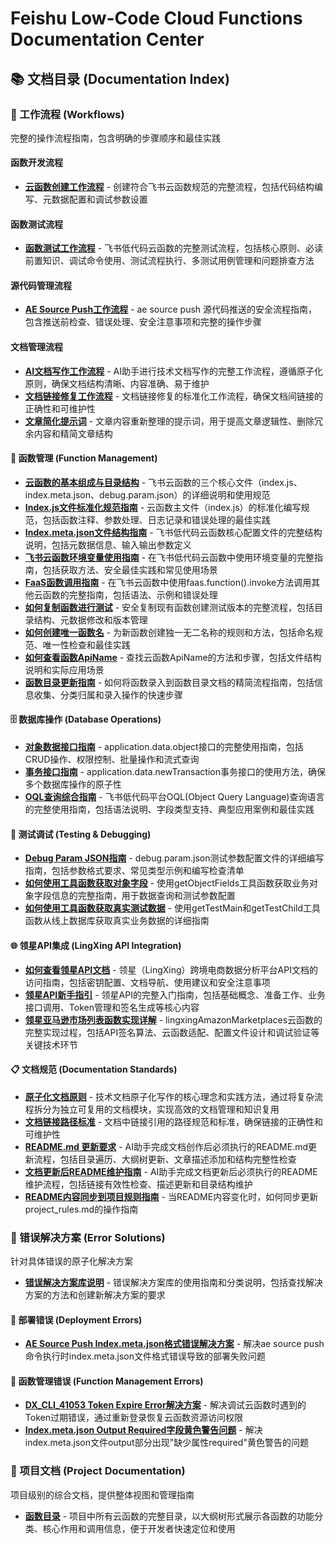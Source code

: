 # Feishu Low-Code Cloud Functions Documentation Center

## 📚 文档目录 (Documentation Index)

### 🔄 工作流程 (Workflows)
完整的操作流程指南，包含明确的步骤顺序和最佳实践

#### 函数开发流程
- **[云函数创建工作流程](workflow/function-development/cloud-function-creation-workflow.md)** - 创建符合飞书云函数规范的完整流程，包括代码结构编写、元数据配置和调试参数设置

#### 函数测试流程
- **[函数测试工作流程](workflow/function-testing/function-testing-workflow.md)** - 飞书低代码云函数的完整测试流程，包括核心原则、必读前置知识、调试命令使用、测试流程执行、多测试用例管理和问题排查方法

#### 源代码管理流程
- **[AE Source Push工作流程](workflow/source-code-management/ae-source-push-workflow.md)** - ae source push 源代码推送的安全流程指南，包含推送前检查、错误处理、安全注意事项和完整的操作步骤

#### 文档管理流程
- **[AI文档写作工作流程](./workflow/documentation-management/ai-documentation-writing-workflow.md)** - AI助手进行技术文档写作的完整工作流程，遵循原子化原则，确保文档结构清晰、内容准确、易于维护
- **[文档链接修复工作流程](./workflow/documentation-management/documentation-link-repair-workflow.md)** - 文档链接修复的标准化工作流程，确保文档间链接的正确性和可维护性
- **[文章简化提示词](workflow/documentation-management/simplify-aritcal-prompt.md)** - 文章内容重新整理的提示词，用于提高文章逻辑性、删除冗余内容和精简文章结构

#### 🔧 函数管理 (Function Management)
- **[云函数的基本组成与目录结构](./knowledge-base/function-management/cloud-function-basic-structure-and-directory.md)** - 飞书云函数的三个核心文件（index.js、index.meta.json、debug.param.json）的详细说明和使用规范
- **[Index.js文件标准化规范指南](./knowledge-base/function-management/index-js-standardization-guide.md)** - 云函数主文件（index.js）的标准化编写规范，包括函数注释、参数处理、日志记录和错误处理的最佳实践
- **[Index.meta.json文件结构指南](./knowledge-base/function-management/index-meta-json-structure-guide.md)** - 飞书低代码云函数核心配置文件的完整结构说明，包括元数据信息、输入输出参数定义
- **[飞书云函数环境变量使用指南](./knowledge-base/function-management/environment-variables-usage-guide.md)** - 在飞书低代码云函数中使用环境变量的完整指南，包括获取方法、安全最佳实践和常见使用场景
- **[FaaS函数调用指南](./knowledge-base/function-management/faas-function-invoke-guide.md)** - 在飞书云函数中使用faas.function().invoke方法调用其他云函数的完整指南，包括语法、示例和错误处理
- **[如何复制函数进行测试](./knowledge-base/function-management/how-to-copy-function-for-testing.md)** - 安全复制现有函数创建测试版本的完整流程，包括目录结构、元数据修改和版本管理
- **[如何创建唯一函数名](./knowledge-base/function-management/how-to-create-unique-function-name.md)** - 为新函数创建独一无二名称的规则和方法，包括命名规范、唯一性检查和最佳实践
- **[如何查看函数ApiName](./knowledge-base/function-management/how-to-find-function-apiname.md)** - 查找云函数ApiName的方法和步骤，包括文件结构说明和实际应用场景
- **[函数目录更新指南](./knowledge-base/function-management/function-directory-update-guide.md)** - 如何将函数录入到函数目录文档的精简流程指南，包括信息收集、分类归属和录入操作的快速步骤

#### 🗄️ 数据库操作 (Database Operations)
- **[对象数据接口指南](./knowledge-base/database/object-data-interface-guide.md)** - application.data.object接口的完整使用指南，包括CRUD操作、权限控制、批量操作和流式查询
- **[事务接口指南](./knowledge-base/database/transaction-interface-guide.md)** - application.data.newTransaction事务接口的使用方法，确保多个数据库操作的原子性
- **[OQL查询综合指南](./knowledge-base/database/oql-query-comprehensive-guide.md)** - 飞书低代码平台OQL(Object Query Language)查询语言的完整使用指南，包括语法说明、字段类型支持、典型应用案例和最佳实践

#### 🧪 测试调试 (Testing & Debugging)
- **[Debug Param JSON指南](./knowledge-base/testing/debug-param-json-guide.md)** - debug.param.json测试参数配置文件的详细编写指南，包括参数格式要求、常见类型示例和编写检查清单
- **[如何使用工具函数获取对象字段](./knowledge-base/testing/how-to-get-object-fields-using-tool-functions.md)** - 使用getObjectFields工具函数获取业务对象字段信息的完整指南，用于数据查询和测试参数配置
- **[如何使用工具函数获取真实测试数据](./knowledge-base/testing/how-to-get-real-test-data-using-tool-functions.md)** - 使用getTestMain和getTestChild工具函数从线上数据库获取真实业务数据的详细指南

#### 🌐 领星API集成 (LingXing API Integration)
- **[如何查看领星API文档](knowledge-base/lingxing-api-documents/how-to-access-lingxing-api-documentation.md)** - 领星（LingXing）跨境电商数据分析平台API文档的访问指南，包括密钥配置、文档导航、使用建议和安全注意事项
- **[领星API新手指引](knowledge-base/lingxing-api-documents/lingxing-api-newbie-guide.md)** - 领星API的完整入门指南，包括基础概念、准备工作、业务接口调用、Token管理和签名生成等核心内容
- **[领星亚马逊市场列表函数实现详解](knowledge-base/lingxing-api-functions/lingxing-amazon-marketplaces-implementation.md)** - lingxingAmazonMarketplaces云函数的完整实现过程，包括API签名算法、云函数适配、配置文件设计和调试验证等关键技术环节

#### 📋 文档规范 (Documentation Standards)
- **[原子化文档原则](./knowledge-base/documentation-standards/atomic-documentation-principles.md)** - 技术文档原子化写作的核心理念和实践方法，通过将复杂流程拆分为独立可复用的文档模块，实现高效的文档管理和知识复用
- **[文档链接路径标准](./knowledge-base/documentation-standards/documentation-link-path-standards.md)** - 文档中链接引用的路径规范和标准，确保链接的正确性和可维护性
- **[README.md 更新要求](./knowledge-base/documentation-standards/readme-update-requirements.md)** - AI助手完成文档创作后必须执行的README.md更新流程，包括目录遍历、大纲树更新、文章描述添加和结构完整性检查
- **[文档更新后README维护指南](./knowledge-base/documentation-standards/document-update-readme-maintenance.md)** - AI助手完成文档更新后必须执行的README维护流程，包括链接有效性检查、描述更新和目录结构维护
- **[README内容同步到项目规则指南](./knowledge-base/documentation-standards/readme-to-project-rules-sync.md)** - 当README内容变化时，如何同步更新project_rules.md的操作指南

### 🚨 错误解决方案 (Error Solutions)
针对具体错误的原子化解决方案

- **[错误解决方案库说明](error-solutions/README.md)** - 错误解决方案库的使用指南和分类说明，包括查找解决方案的方法和创建新解决方案的要求

#### 🚀 部署错误 (Deployment Errors)
- **[AE Source Push Index.meta.json格式错误解决方案](error-solutions/deployment/ae-source-push-index-meta-json-format-error.md)** - 解决ae source push命令执行时index.meta.json文件格式错误导致的部署失败问题

#### 🔧 函数管理错误 (Function Management Errors)
- **[DX_CLI_41053 Token Expire Error解决方案](error-solutions/function-management/dx-cli-41053-token-expire-error.md)** - 解决调试云函数时遇到的Token过期错误，通过重新登录恢复云函数资源访问权限
- **[Index.meta.json Output Required字段黄色警告问题](error-solutions/function-management/index-meta-json-output-required-field-warning.md)** - 解决index.meta.json文件output部分出现"缺少属性required"黄色警告的问题

### 📁 项目文档 (Project Documentation)
项目级别的综合文档，提供整体视图和管理指南

- **[函数目录](../function-directory.md)** - 项目中所有云函数的完整目录，以大纲树形式展示各函数的功能分类、核心作用和调用信息，便于开发者快速定位和使用
